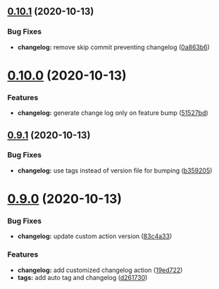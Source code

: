 ## [0.10.1](https://github.com/bsord/sonny/compare/0.10.0...0.10.1) (2020-10-13)


### Bug Fixes

* **changelog:** remove skip commit preventing changelog ([0a863b6](https://github.com/bsord/sonny/commit/0a863b6863bf2e76b1ac0729547e84fcc383e0f2))



# [0.10.0](https://github.com/bsord/sonny/compare/0.9.1...0.10.0) (2020-10-13)


### Features

* **changelog:** generate change log only on feature bump ([51527bd](https://github.com/bsord/sonny/commit/51527bdd0524d17b5ce37b329ecbe69ec4096b6a))



## [0.9.1](https://github.com/bsord/sonny/compare/0.9.0...0.9.1) (2020-10-13)


### Bug Fixes

* **changelog:** use tags instead of version file for bumping ([b359205](https://github.com/bsord/sonny/commit/b35920504fdd7456ca5a42dd76a74b43ab724545))



# [0.9.0](https://github.com/bsord/sonny/compare/0.7.0...0.9.0) (2020-10-13)


### Bug Fixes

* **changelog:** update custom action version ([83c4a33](https://github.com/bsord/sonny/commit/83c4a331e24133d75575dc07dee05d4c35614f7f))


### Features

* **changelog:** add customized changelog action ([19ed722](https://github.com/bsord/sonny/commit/19ed7229d8c285b8d57c37c7ac4582b3728deb56))
* **tags:** add auto tag and changelog ([d261730](https://github.com/bsord/sonny/commit/d2617304fe531a3f668c56624f5c76609055b29a))



